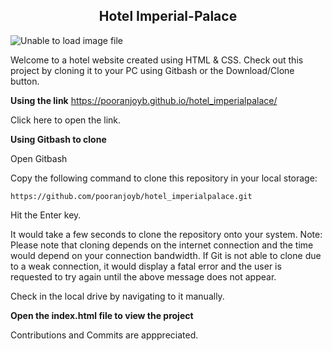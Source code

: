 <h2 align="center">Hotel Imperial-Palace</h2>

![Unable to load image file](https://github.com/pooranjoyb/hotel_imperialpalace/blob/master/sample.png?raw=true)

Welcome to a hotel website created using HTML &amp; CSS. 
Check out this project by cloning it to your PC using Gitbash or the Download/Clone button.

**Using the link**
https://pooranjoyb.github.io/hotel_imperialpalace/

Click here to open the link.

**Using Gitbash to clone**

Open Gitbash 

Copy the following command to clone this repository in your local storage:
```
https://github.com/pooranjoyb/hotel_imperialpalace.git
```
Hit the Enter key.

It would take a few seconds to clone the repository onto your system.
Note: Please note that cloning depends on the internet connection and the time would depend on your connection bandwidth. If Git is not able to clone due to a weak connection, it would display a fatal error and the user is requested to try again until the above message does not appear.

Check in the local drive by navigating to it manually.

**Open the index.html file to view the project**

Contributions and Commits are apppreciated. 

